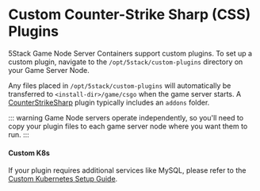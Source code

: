 # Custom Counter-Strike Sharp (CSS) Plugins

5Stack Game Node Server Containers support custom plugins. To set up a custom plugin, navigate to the `/opt/5stack/custom-plugins` directory on your Game Server Node.

Any files placed in `/opt/5stack/custom-plugins` will automatically be transferred to `<install-dir>/game/csgo` when the game server starts. A [CounterStrikeSharp](https://docs.cssharp.dev/) plugin typically includes an `addons` folder.

::: warning
Game Node servers operate independently, so you'll need to copy your plugin files to each game server node where you want them to run.
:::

#### Custom K8s

If your plugin requires additional services like MySQL, please refer to the [Custom Kubernetes Setup Guide](/custom-k8s.md).
